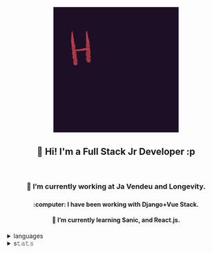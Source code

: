 <div align="center">
  <a target="_blank" href="https://caro-marks.github.io/portfolio/">
      <img src="./hello-world.gif" width="290" height="290" frameBorder="0" class="giphy-embed" allowFullScreen></img>
  </a>
  <h2> 👋 Hi! I'm a Full Stack Jr Developer :p </h2>
  <br/>
  <h3> 🔭 I’m currently working at <strong>Ja Vendeu</strong> and <strong>Longevity</strong>. <h3>
  <h4> :computer: I have been working with Django+Vue Stack. <h4>
  <h4> 🌱 I’m currently learning Sanic, and React.js. <h4>
</div>

<details>
  <summary>languages</summary>
  </br>
  <img src="https://github-readme-stats.vercel.app/api/top-langs/?username=caro-marks&layout=compact&langs_count=16&include_all_commits=true&count_private=true&hide=roff,handlebars,tex,hack,jupyter%20notebook&theme=radical&hide_border=true&line_height=10"/>
</details>


<details>
  <summary>s𝚝𝚊𝚝𝚜</summary>
   </br>
  <img alt="4lysson-a Github Stats" src="https://github-readme-stats.arretdaniel.vercel.app/api?username=caro-marks&show_icons=true&hide_border=true&theme=radical&count_private=true&line_height=30&include_all_commits=true" />
</details>
  
<!--  

<details>
  <summary>:time: Wakatime</summary>
   </br>
  [![willianrod's wakatime stats](https://github-readme-stats.vercel.app/api/wakatime?username=4lysson_a)](https://github.com/anuraghazra/github-readme-stats)
</details>

-->
    
<!--
**caro-marks/caro-marks** is a ✨ _special_ ✨ repository because its `README.md` (this file) appears on your GitHub profile.

Here are some ideas to get you started:

- 🔭 I’m currently working on ...
- 🌱 I’m currently learning ...
- 👯 I’m looking to collaborate on ...
- 🤔 I’m looking for help with ...
- 💬 Ask me about ...
- 📫 How to reach me: ...
- 😄 Pronouns: ...
- ⚡ Fun fact: ...
-->
